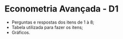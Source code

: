 # Econometria Avançada - D1
* Perguntas e respostas dos itens de 1 à 8;
* Tabela utilizada para fazer os itens;
* Gráficos.
